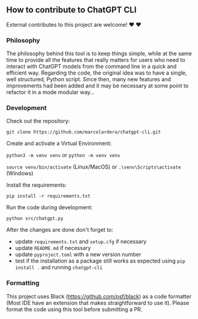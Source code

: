 ## How to contribute to ChatGPT CLI

External contributes to this project are welcome! :heart: :heart:

### Philosophy

The philosophy behind this tool is to keep things simple, while at the same time to provide all the features that really matters for users who need to interact with ChatGPT models from the command line in a quick and efficient way.
Regarding the code, the original idea was to have a single, well structured, Python script. Since then, many new features and improvements had been added and it may be necessary at some point to refactor it in a mode modular way...

### Development

Check out the repository:

`git clone https://github.com/marcolardera/chatgpt-cli.git`

Create and activate a Virtual Environment:

`python3 -m venv venv` or `python -m venv venv`

`source venv/bin/activate` (Linux/MacOS) or `.\venv\Scripts\activate` (Windows)

Install the requirements:

`pip install -r requirements.txt`

Run the code during development:

`python src/chatgpt.py`

After the changes are done don't forget to:

- update `requirements.txt` and `setup.cfg` if necessary
- update `README.md` if necessary
- update `pyproject.toml` with a new version number
- test if the installation as a package still works as expected using `pip install .` and running `chatgpt-cli`

### Formatting

This project uses Black (<https://github.com/psf/black>) as a code formatter (Most IDE have an extension that makes straightforward to use it). Please format the code using this tool before submitting a PR.
